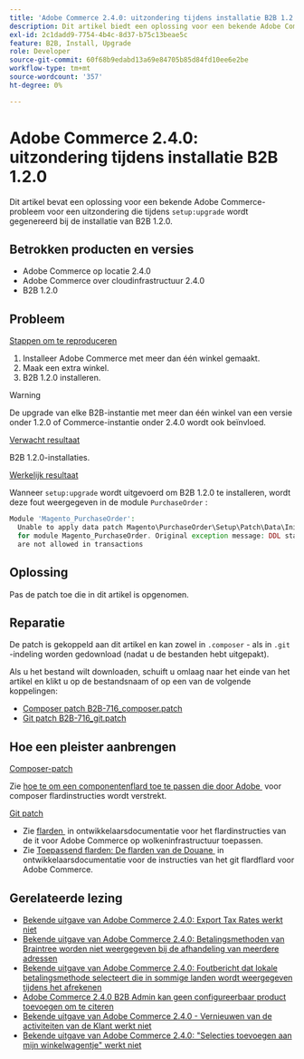 ```yaml
---
title: 'Adobe Commerce 2.4.0: uitzondering tijdens installatie B2B 1.2.0'
description: Dit artikel biedt een oplossing voor een bekende Adobe Commerce-probleem voor een uitzondering die tijdens de installatie van B2B 1.2.0 wordt gegenereerd.
exl-id: 2c1dadd9-7754-4b4c-8d37-b75c13beae5c
feature: B2B, Install, Upgrade
role: Developer
source-git-commit: 60f68b9edabd13a69e84705b85d84fd10ee6e2be
workflow-type: tm+mt
source-wordcount: '357'
ht-degree: 0%

---
```


# Adobe Commerce 2.4.0: uitzondering tijdens installatie B2B 1.2.0

Dit artikel bevat een oplossing voor een bekende Adobe Commerce-probleem voor een uitzondering die tijdens `setup:upgrade` wordt gegenereerd bij de installatie van B2B 1.2.0.

## Betrokken producten en versies

* Adobe Commerce op locatie 2.4.0
* Adobe Commerce over cloudinfrastructuur 2.4.0
* B2B 1.2.0

## Probleem

<u> Stappen om te reproduceren </u>

1. Installeer Adobe Commerce met meer dan één winkel gemaakt.
1. Maak een extra winkel.
1. B2B 1.2.0 installeren.

>[!WARNING]
>
>De upgrade van elke B2B-instantie met meer dan één winkel van een versie onder 1.2.0 of Commerce-instantie onder 2.4.0 wordt ook beïnvloed.

<u> Verwacht resultaat </u>

B2B 1.2.0-installaties.

<u> Werkelijk resultaat </u>

Wanneer `setup:upgrade` wordt uitgevoerd om B2B 1.2.0 te installeren, wordt deze fout weergegeven in de module `PurchaseOrder` :

```php
Module 'Magento_PurchaseOrder':
  Unable to apply data patch Magento\PurchaseOrder\Setup\Patch\Data\InitPurchaseOrderSalesSequence
  for module Magento_PurchaseOrder. Original exception message: DDL statements
  are not allowed in transactions
```

## Oplossing

Pas de patch toe die in dit artikel is opgenomen.

## Reparatie

De patch is gekoppeld aan dit artikel en kan zowel in `.composer` - als in `.git` -indeling worden gedownload (nadat u de bestanden hebt uitgepakt).

Als u het bestand wilt downloaden, schuift u omlaag naar het einde van het artikel en klikt u op de bestandsnaam of op een van de volgende koppelingen:

* [Composer patch B2B-716\_composer.patch](assets/B2B-716_composer.patch.zip)
* [Git patch B2B-716\_git.patch](assets/B2B-716_git.patch.zip)

## Hoe een pleister aanbrengen

<u> Composer-patch </u>

Zie [&#x200B; hoe te om een componentenflard toe te passen die door Adobe &#x200B;](/help/how-to/general/how-to-apply-a-composer-patch-provided-by-magento.md) voor composer flardinstructies wordt verstrekt.

<u> Git patch </u>

* Zie [&#x200B; flarden &#x200B;](https://experienceleague.adobe.com/nl/docs/commerce-cloud-service/user-guide/develop/upgrade/apply-patches) in ontwikkelaarsdocumentatie voor het flardinstructies van de it voor Adobe Commerce op wolkeninfrastructuur toepassen.
* Zie [&#x200B; Toepassend flarden: De flarden van de Douane &#x200B;](https://experienceleague.adobe.com/nl/docs/commerce-operations/upgrade-guide/patches/overview#custom-patches) in ontwikkelaarsdocumentatie voor de instructies van het git flardflard voor Adobe Commerce.

## Gerelateerde lezing

* [Bekende uitgave van Adobe Commerce 2.4.0: Export Tax Rates werkt niet](/help/troubleshooting/miscellaneous/magento-2-4-0-known-issue-export-tax-rates-does-not-work.md)
* [Bekende uitgave van Adobe Commerce 2.4.0: Betalingsmethoden van Braintree worden niet weergegeven bij de afhandeling van meerdere adressen](/help/troubleshooting/payments/magento-2-4-0-braintree-not-in-multiple-addresses-checkout.md)
* [Bekende uitgave van Adobe Commerce 2.4.0: Foutbericht dat lokale betalingsmethode selecteert die in sommige landen wordt weergegeven tijdens het afrekenen](/help/troubleshooting/payments/magento-2-4-0-checkout-error-selecting-local-payments.md)
* [Adobe Commerce 2.4.0 B2B Admin kan geen configureerbaar product toevoegen om te citeren](/help/troubleshooting/miscellaneous/magento-2-4-0-b2b-admin-can-t-add-configurable-product-to-quote.md)
* [Bekende uitgave van Adobe Commerce 2.4.0 - Vernieuwen van de activiteiten van de Klant werkt niet](/help/troubleshooting/miscellaneous/magento-2-4-0-refresh-on-customer-activities-does-not-work.md)
* [Bekende uitgave van Adobe Commerce 2.4.0: &quot;Selecties toevoegen aan mijn winkelwagentje&quot; werkt niet](/help/troubleshooting/miscellaneous/magento-2-4-0-add-selections-to-my-cart-does-not-work.md)
